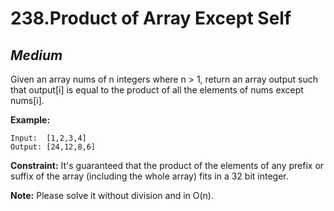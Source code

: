 238.Product of Array Except Self
===========

*Medium*
-----------

Given an array nums of n integers where n > 1,  return an array output such that output[i] is equal to the product of all the elements of nums except nums[i].

**Example:**

    Input:  [1,2,3,4]
    Output: [24,12,8,6]
    
**Constraint:** It's guaranteed that the product of the elements of any prefix or suffix of the array (including the whole array) fits in a 32 bit integer.

**Note:** Please solve it without division and in O(n).
